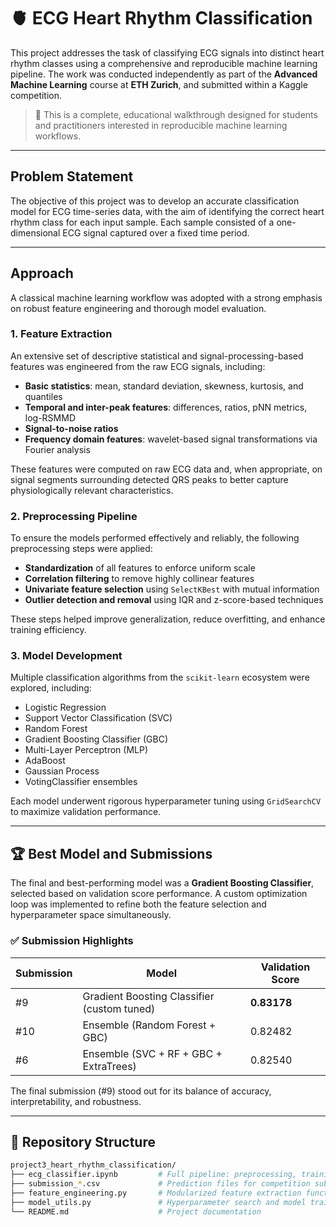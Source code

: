 # 🫀 ECG Heart Rhythm Classification

This project addresses the task of classifying ECG signals into distinct heart rhythm classes using a comprehensive and reproducible machine learning pipeline. The work was conducted independently as part of the **Advanced Machine Learning** course at **ETH Zurich**, and submitted within a Kaggle competition.

> 📘 This is a complete, educational walkthrough designed for students and practitioners interested in reproducible machine learning workflows.

---

## Problem Statement

The objective of this project was to develop an accurate classification model for ECG time-series data, with the aim of identifying the correct heart rhythm class for each input sample. Each sample consisted of a one-dimensional ECG signal captured over a fixed time period.

---

## Approach

A classical machine learning workflow was adopted with a strong emphasis on robust feature engineering and thorough model evaluation.

### 1. Feature Extraction

An extensive set of descriptive statistical and signal-processing-based features was engineered from the raw ECG signals, including:

- **Basic statistics**: mean, standard deviation, skewness, kurtosis, and quantiles
- **Temporal and inter-peak features**: differences, ratios, pNN metrics, log-RSMMD
- **Signal-to-noise ratios**
- **Frequency domain features**: wavelet-based signal transformations via Fourier analysis

These features were computed on raw ECG data and, when appropriate, on signal segments surrounding detected QRS peaks to better capture physiologically relevant characteristics.

### 2. Preprocessing Pipeline

To ensure the models performed effectively and reliably, the following preprocessing steps were applied:

- **Standardization** of all features to enforce uniform scale
- **Correlation filtering** to remove highly collinear features
- **Univariate feature selection** using `SelectKBest` with mutual information
- **Outlier detection and removal** using IQR and z-score-based techniques

These steps helped improve generalization, reduce overfitting, and enhance training efficiency.

### 3. Model Development

Multiple classification algorithms from the `scikit-learn` ecosystem were explored, including:

- Logistic Regression
- Support Vector Classification (SVC)
- Random Forest
- Gradient Boosting Classifier (GBC)
- Multi-Layer Perceptron (MLP)
- AdaBoost
- Gaussian Process
- VotingClassifier ensembles

Each model underwent rigorous hyperparameter tuning using `GridSearchCV` to maximize validation performance.

---

## 🏆 Best Model and Submissions

The final and best-performing model was a **Gradient Boosting Classifier**, selected based on validation score performance. A custom optimization loop was implemented to refine both the feature selection and hyperparameter space simultaneously.

### ✅ Submission Highlights

| Submission | Model                                      | Validation Score |
|------------|---------------------------------------------|------------------|
| #9         | Gradient Boosting Classifier (custom tuned) | **0.83178**      |
| #10        | Ensemble (Random Forest + GBC)              | 0.82482          |
| #6         | Ensemble (SVC + RF + GBC + ExtraTrees)      | 0.82540          |

The final submission (#9) stood out for its balance of accuracy, interpretability, and robustness.

---

## 📂 Repository Structure

```bash
project3_heart_rhythm_classification/
├── ecg_classifier.ipynb         # Full pipeline: preprocessing, training, and evaluation
├── submission_*.csv             # Prediction files for competition submission
├── feature_engineering.py       # Modularized feature extraction functions
├── model_utils.py               # Hyperparameter search and model training helpers
└── README.md                    # Project documentation

